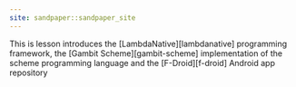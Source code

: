```yaml
---
site: sandpaper::sandpaper_site
---
```


This is lesson introduces the [LambdaNative][lambdanative] programming
framework, the [Gambit Scheme][gambit-scheme] implementation of the
scheme programming language and the [F-Droid][f-droid] Android app
repository


